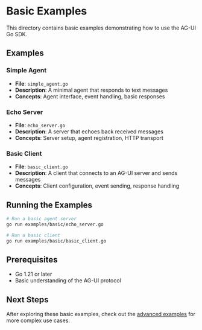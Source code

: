 # Basic Examples

This directory contains basic examples demonstrating how to use the AG-UI Go SDK.

## Examples

### Simple Agent
- **File**: `simple_agent.go`
- **Description**: A minimal agent that responds to text messages
- **Concepts**: Agent interface, event handling, basic responses

### Echo Server
- **File**: `echo_server.go`
- **Description**: A server that echoes back received messages
- **Concepts**: Server setup, agent registration, HTTP transport

### Basic Client
- **File**: `basic_client.go`
- **Description**: A client that connects to an AG-UI server and sends messages
- **Concepts**: Client configuration, event sending, response handling

## Running the Examples

```bash
# Run a basic agent server
go run examples/basic/echo_server.go

# Run a basic client
go run examples/basic/basic_client.go
```

## Prerequisites

- Go 1.21 or later
- Basic understanding of the AG-UI protocol

## Next Steps

After exploring these basic examples, check out the [advanced examples](../advanced/) for more complex use cases. 